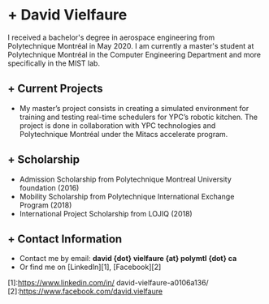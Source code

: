# + David Vielfaure 

I received a bachelor's degree in aerospace engineering from Polytechnique Montréal in May 2020. I am currently a master's student at Polytechnique Montréal in the Computer Engineering Department and more specifically in the MIST lab. 

## + Current Projects 

- My master’s project consists in creating a simulated environment for training and testing real-time schedulers for YPC’s robotic kitchen. The project is done in collaboration with YPC technologies and Polytechnique Montréal under the Mitacs accelerate program. 

## + Scholarship 

- Admission Scholarship from Polytechnique Montreal University foundation (2016)
- Mobility Scholarship from Polytechnique International Exchange Program (2018)
- International Project Scholarship from LOJIQ (2018)


## + Contact Information 

- Contact me by email: **david {dot} vielfaure {at} polymtl {dot} ca** 
- Or find me on [LinkedIn][1], [Facebook][2] 

[1]:https://www.linkedin.com/in/ david-vielfaure-a0106a136/ 
[2]:https://www.facebook.com/david.vielfaure

